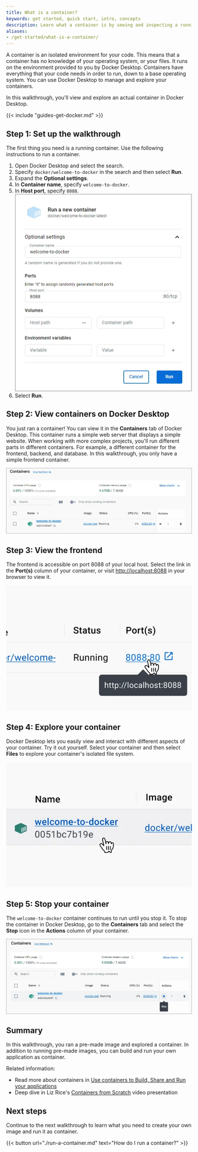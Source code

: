 ```yaml
---
title: What is a container?
keywords: get started, quick start, intro, concepts
description: Learn what a container is by seeing and inspecting a running container.
aliases:
- /get-started/what-is-a-container/
---
```


A container is an isolated environment for your code. This means that a
container has no knowledge of your operating system, or your files. It runs on
the environment provided to you by Docker Desktop. Containers have everything
that your code needs in order to run, down to a base operating system. You can
use Docker Desktop to manage and explore your containers.

In this walkthrough, you'll view and explore an actual container in Docker
Desktop.

{{< include "guides-get-docker.md" >}}

## Step 1: Set up the walkthrough

The first thing you need is a running container. Use the following instructions to run a container.

1. Open Docker Desktop and select the search.
2. Specify `docker/welcome-to-docker` in the search and then select **Run**.
3. Expand the **Optional settings**.
4. In **Container name**, specify `welcome-to-docker`.
5. In **Host port**, specify `8088`.
   ![Specifying host port 8088](images/getting-started-setup.webp?w=250&border=true)
6. Select **Run**.

## Step 2: View containers on Docker Desktop

You just ran a container! You can view it in the **Containers** tab of Docker
Desktop. This container runs a simple web server that displays a simple website.
When working with more complex projects, you'll run different parts in different
containers. For example, a different container for the frontend, backend, and
database. In this walkthrough, you only have a simple frontend container.

![Docker Desktop with get-started container running](images/getting-started-container.webp?w=400)

## Step 3: View the frontend

The frontend is accessible on port 8088 of your local host. Select the link in
the **Port(s)** column of your container, or visit
[http://localhost:8088](http://localhost:8088) in your browser to view it.

![Accessing container frontend from Docker Desktop](images/getting-started-frontend.webp?w=300&border=true)

## Step 4: Explore your container

Docker Desktop lets you easily view and interact with different aspects of your
container. Try it out yourself. Select your container and then select **Files**
to explore your container's isolated file system.

![Viewing container details in Docker Desktop](images/getting-started-explore-container.webp?w=300&border=true)

## Step 5: Stop your container

The `welcome-to-docker` container continues to run until you stop it. To stop
the container in Docker Desktop, go to the **Containers** tab and select the
**Stop** icon in the **Actions** column of your container.

![Stopping a container in Docker Desktop](images/getting-started-stop.webp?w=400)

## Summary

In this walkthrough, you ran a pre-made image and explored a container. In addition to running pre-made images, you can build and run your own application as container.

Related information:

- Read more about containers in [Use containers to Build, Share and Run your applications](https://www.docker.com/resources/what-container/)
- Deep dive in Liz Rice's [Containers from Scratch](https://www.youtube.com/watch?v=8fi7uSYlOdc&t=1s) video presentation

## Next steps

Continue to the next walkthrough to learn what you need to create your own image
and run it as container.

{{< button url="./run-a-container.md" text="How do I run a container?" >}}